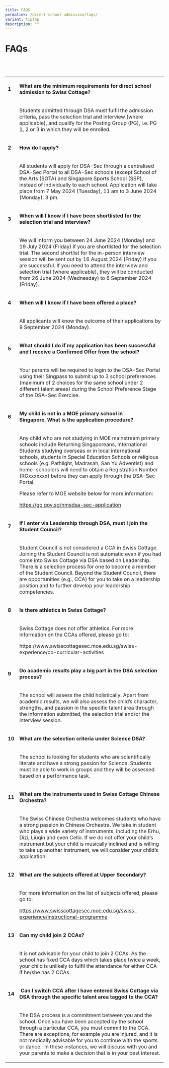 ```yaml
---
title: FAQS
permalink: /direct-school-admission/faqs/
variant: tiptap
description: ""
---
```

<h1>FAQs</h1>
<h2>&nbsp;</h2>
<table style="minWidth: 50px">
<colgroup>
<col>
<col>
</colgroup>
<tbody>
<tr>
<td rowspan="1" colspan="1">
<p><strong>1</strong>
</p>
</td>
<td rowspan="1" colspan="1">
<p><strong>What are the minimum requirements for direct school admission to Swiss Cottage?&nbsp;</strong>
</p>
</td>
</tr>
<tr>
<td rowspan="1" colspan="1">
<p><strong>&nbsp;</strong>
</p>
</td>
<td rowspan="1" colspan="1">
<p>Students admitted through DSA must fulfil the admission criteria, pass
the selection trial and interview (where applicable), and qualify for the
Posting Group (PG), i.e. PG 1, 2 or 3 in which they will be enrolled.</p>
</td>
</tr>
<tr>
<td rowspan="1" colspan="1">
<p><strong>2</strong>
</p>
</td>
<td rowspan="1" colspan="1">
<p><strong>How do I apply?</strong>
</p>
</td>
</tr>
<tr>
<td rowspan="1" colspan="1">
<p><strong>&nbsp;</strong>
</p>
</td>
<td rowspan="1" colspan="1">
<p>All students will apply for DSA-Sec through a centralised DSA-Sec Portal
to all DSA-Sec schools (except School of the Arts (SOTA) and Singapore
Sports School (SSP), instead of individually to each school. Application
will take place from 7 May 2024 (Tuesday), 11 am to 3 June 2024 (Monday),
3 pm.</p>
</td>
</tr>
<tr>
<td rowspan="1" colspan="1">
<p><strong>3</strong>
</p>
</td>
<td rowspan="1" colspan="1">
<p><strong>When will I know if I have been shortlisted for the selection trial and interview?&nbsp;</strong>
</p>
</td>
</tr>
<tr>
<td rowspan="1" colspan="1">
<p><strong>&nbsp;</strong>
</p>
</td>
<td rowspan="1" colspan="1">
<p>We will inform you between&nbsp;24 June 2024 (Monday) and 19 July 2024
(Friday) if you are shortlisted for the selection trial. The second shortlist
for the in-person interview session will be sent out by 16 August 2024
(Friday) if you are successful. If you need to attend the interview and
selection trial (where applicable), they will be conducted from&nbsp;26
June 2024 (Wednesday) to 6 September 2024 (Friday).</p>
</td>
</tr>
<tr>
<td rowspan="1" colspan="1">
<p><strong>4</strong>
</p>
</td>
<td rowspan="1" colspan="1">
<p><strong>When will I know if I have been offered a place?</strong>
</p>
</td>
</tr>
<tr>
<td rowspan="1" colspan="1">
<p><strong>&nbsp;</strong>
</p>
</td>
<td rowspan="1" colspan="1">
<p>All applicants will know the outcome of their applications by 9 September
2024 (Monday).</p>
</td>
</tr>
<tr>
<td rowspan="1" colspan="1">
<p><strong>5</strong>
</p>
</td>
<td rowspan="1" colspan="1">
<p><strong>What should I do if my application has been successful and I receive a Confirmed Offer from the school?</strong>
</p>
</td>
</tr>
<tr>
<td rowspan="1" colspan="1">
<p><strong>&nbsp;</strong>
</p>
</td>
<td rowspan="1" colspan="1">
<p>Your parents will be required to login to the DSA-Sec Portal using their
Singpass to submit up to 3 school preferences (maximum of 2 choices for
the same school under 2 different talent areas) during the School Preference
Stage of the DSA-Sec Exercise.</p>
</td>
</tr>
<tr>
<td rowspan="1" colspan="1">
<p><strong>6</strong>
</p>
</td>
<td rowspan="1" colspan="1">
<p><strong>My child is not in a MOE primary school in Singapore.&nbsp;What is the application procedure?</strong>
</p>
</td>
</tr>
<tr>
<td rowspan="1" colspan="1">
<p><strong>&nbsp;</strong>
</p>
</td>
<td rowspan="1" colspan="1">
<p>Any child who are not studying in MOE mainstream primary schools include
Returning Singaporeans, International Students studying overseas or in
local international schools, students in Special Education Schools or religious
schools (e.g. Pathlight, Madrasah, San Yu Adventist) and home-schoolers
will need to obtain a Registration Number (RGxxxxxxx) before they can apply
through the DSA-Sec Portal.&nbsp;</p>
<p>Please refer to MOE website below for more information:&nbsp;</p>
<p><a href="https://www.moe.gov.sg/secondary/dsa/application?pt=Non-mainstream%20school" rel="noopener noreferrer nofollow" target="_blank">https://go.gov.sg/nmsdsa-sec-application</a>
</p>
</td>
</tr>
<tr>
<td rowspan="1" colspan="1">
<p><strong>7</strong>
</p>
</td>
<td rowspan="1" colspan="1">
<p><strong>If I enter via Leadership through DSA, must I join the Student Council?</strong>
</p>
</td>
</tr>
<tr>
<td rowspan="1" colspan="1">
<p><strong>&nbsp;</strong>
</p>
</td>
<td rowspan="1" colspan="1">
<p>Student Council is not considered a CCA in Swiss Cottage. Joining the
Student Council is not automatic even if you had come into Swiss Cottage
via DSA based on Leadership. There is a selection process for one to become
a member of the Student Council. Beyond the Student Council, there are
opportunities (e.g., CCA) for you to take on a leadership position and
to further develop your leadership competencies.&nbsp;</p>
</td>
</tr>
<tr>
<td rowspan="1" colspan="1">
<p><strong>8</strong>
</p>
</td>
<td rowspan="1" colspan="1">
<p><strong>Is there athletics in Swiss Cottage?</strong>
</p>
</td>
</tr>
<tr>
<td rowspan="1" colspan="1">
<p><strong>&nbsp;</strong>
</p>
</td>
<td rowspan="1" colspan="1">
<p>Swiss Cottage does not offer athletics. For more information on the CCAs
offered, please go to:</p>
<p><a rel="noopener noreferrer nofollow" target="_blank">https://www.swisscottagesec.moe.edu.sg/swiss-experience/co-curricular-activities</a>
</p>
</td>
</tr>
<tr>
<td rowspan="1" colspan="1">
<p><strong>9</strong>
</p>
</td>
<td rowspan="1" colspan="1">
<p><strong>Do academic results play a big part in the DSA selection process?</strong>
</p>
</td>
</tr>
<tr>
<td rowspan="1" colspan="1">
<p><strong>&nbsp;</strong>
</p>
</td>
<td rowspan="1" colspan="1">
<p>The school will assess the child holistically. Apart from academic results,
we will also assess the child’s character, strengths, and passion in the
specific talent area through the information submitted, the selection trial
and/or the interview session.&nbsp;</p>
</td>
</tr>
<tr>
<td rowspan="1" colspan="1">
<p><strong>10</strong>
</p>
</td>
<td rowspan="1" colspan="1">
<p><strong>What are the selection criteria under Science DSA?</strong>
</p>
</td>
</tr>
<tr>
<td rowspan="1" colspan="1">
<p><strong>&nbsp;</strong>
</p>
</td>
<td rowspan="1" colspan="1">
<p>The school is looking for students who are scientifically literate and
have a strong passion for Science. Students must be able to work in groups
and they will be assessed based on a performance task.</p>
</td>
</tr>
<tr>
<td rowspan="1" colspan="1">
<p><strong>11</strong>
</p>
</td>
<td rowspan="1" colspan="1">
<p><strong>What are the instruments used in Swiss Cottage Chinese Orchestra?</strong>
</p>
</td>
</tr>
<tr>
<td rowspan="1" colspan="1">
<p><strong>&nbsp;</strong>
</p>
</td>
<td rowspan="1" colspan="1">
<p>The Swiss Chinese Orchestra welcomes students who have a strong passion
in Chinese Orchestra. We take in student who plays a wide variety of instruments,
including the Erhu, Dizi, Liuqin and even Cello. If we do not offer your
child’s instrument but your child is musically inclined and is willing
to take up another instrument, we will consider your child’s application.</p>
</td>
</tr>
<tr>
<td rowspan="1" colspan="1">
<p><strong>12</strong>
</p>
</td>
<td rowspan="1" colspan="1">
<p><strong>What are the subjects offered at Upper Secondary?</strong>
</p>
</td>
</tr>
<tr>
<td rowspan="1" colspan="1">
<p><strong>&nbsp;</strong>
</p>
</td>
<td rowspan="1" colspan="1">
<p>For more information on the list of subjects offered, please go to:&nbsp;</p>
<p><a href="https://cms.isomer.gov.sg/sites/moe-swisscottagesec/folders/swiss-experience/subfolders/Instructional%20Programme/editPage/Instructional%20Programme.md" rel="noopener noreferrer nofollow" target="_blank">https://www.swisscottagesec.moe.edu.sg/swiss-experience/instructional-programme</a>
</p>
</td>
</tr>
<tr>
<td rowspan="1" colspan="1">
<p><strong>13</strong>
</p>
</td>
<td rowspan="1" colspan="1">
<p><strong>Can my child join 2 CCAs?</strong>
</p>
</td>
</tr>
<tr>
<td rowspan="1" colspan="1">
<p><strong>&nbsp;</strong>
</p>
</td>
<td rowspan="1" colspan="1">
<p>It is not advisable for your child to join 2 CCAs. As the school has fixed
CCA days which takes place twice a week, your child is unlikely to fulfil
the attendance for either CCA if he/she has 2 CCAs.</p>
</td>
</tr>
<tr>
<td rowspan="1" colspan="1">
<p><strong>14</strong>
</p>
</td>
<td rowspan="1" colspan="1">
<p><strong>&nbsp;Can I switch CCA after I have entered Swiss Cottage via DSA through the specific talent area tagged to the CCA?</strong>
</p>
</td>
</tr>
<tr>
<td rowspan="1" colspan="1">
<p><strong>&nbsp;</strong>
</p>
</td>
<td rowspan="1" colspan="1">
<p>The DSA process is a commitment between you and the school. Once you have
been accepted by the school through a particular CCA, you must commit to
the CCA. There are exceptions, for example you are injured, and it is not
medically advisable for you to continue with the sports or dance. &nbsp;In
these instances, we will discuss with you and your parents to make a decision
that is in your best interest.</p>
</td>
</tr>
</tbody>
</table>
<p></p>